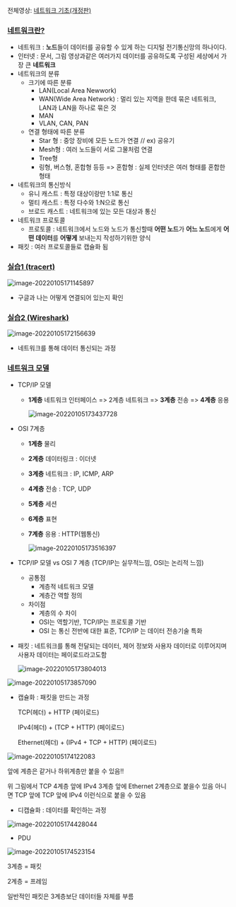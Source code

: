 전체영상: [네트워크 기초(개정판)](https://www.youtube.com/playlist?list=PL0d8NnikouEWcF1jJueLdjRIC4HsUlULi)

### [네트워크란?](https://youtu.be/Av9UFzl_wis?list=PL0d8NnikouEWcF1jJueLdjRIC4HsUlULi)

- 네트워크 : **노드**들이 데이터를 공유할 수 있게 하는 디지털 전기통신망의 하나이다.
- 인터넷 : 문서, 그림 영상과같은 여러가지 데이터를 공유하도록 구성된 세상에서 가장 큰 **네트워크**
- 네트워크의 분류
  - 크기에 따른 분류 
    - LAN(Local Area Newwork)
    - WAN(Wide Area Network) : 멀리 있는 지역을 한데 묶은 네트워크, LAN과 LAN을 하나로 묶은 것
    - MAN
    - VLAN, CAN, PAN
  - 연결 형태에 따른 분류
    - Star 형 : 중앙 장비에 모든 노드가 연결 // ex) 공유기
    - Mesh형 : 여러 노드들이 서로 그물처럼 연결 
    - Tree형
    - 링형, 버스형, 혼합형 등등 => 혼합형 : 실제 인터넷은 여러 형태를 혼합한 형태
- 네트워크의 통신방식
  - 유니 캐스트 : 특정 대상이랑만 1:1로 통신
  - 멀티 캐스트 : 특정 다수와 1:N으로 통신
  - 브로드 캐스트 : 네트워크에 있는 모든 대상과 통신
- 네트워크 프로토콜
  - 프로토콜 : 네트워크에서 노드와 노드가 통신할때 **어떤 노드**가 **어느 노드**에게 **어떤 데이터**를 **어떻게** 보내는지 작성하기위한 양식
- 패킷 : 여러 프로토콜들로 캡슐화 됨

### [실습1 (tracert)](https://youtu.be/paJf7JbBWqY?list=PL0d8NnikouEWcF1jJueLdjRIC4HsUlULi)

![image-20220105171145897](1,-2장-네트워크와-모델.assets/image-20220105171145897.png)

- 구글과 나는 어떻게 연결되어 있는지 확인

### [실습2 (Wireshark)](https://youtu.be/vBrQ3yzerMg?list=PL0d8NnikouEWcF1jJueLdjRIC4HsUlULi)

![image-20220105172156639](1,-2장-네트워크와-모델.assets/image-20220105172156639.png)

- 네트워크를 통해 데이터 통신되는 과정

### [네트워크 모델](https://youtu.be/y9nlT52SAcg?list=PL0d8NnikouEWcF1jJueLdjRIC4HsUlULi)

- TCP/IP 모델

  - **1계층** 네트워크 인터페이스 => 2계층 네트워크 => **3계층** 전송 => **4계층** 응용

    ![image-20220105173437728](1,-2장-네트워크와-모델.assets/image-20220105173437728.png)

- OSI 7계층

  - **1계층** 물리 

  - **2계층** 데이터링크 : 이더넷

  - **3계층** 네트워크 : IP, ICMP, ARP

  -  **4계층** 전송 : TCP, UDP

  - **5계층** 세션

  - **6계층** 표현

  - **7계층** 응용 : HTTP(웹통신)

    ![image-20220105173516397](1,-2장-네트워크와-모델.assets/image-20220105173516397.png)

- TCP/IP 모델 vs OSI 7 계층 (TCP/IP는 실무적느낌, OSI는 논리적 느낌)
  - 공통점
    - 계층적 네트워크 모델
    - 계층간 역할 정의
  - 차이점
    - 계층의 수 차이
    - OSI는 역할기반, TCP/IP는 프로토콜 기반
    - OSI 는 통신 전반에 대한 표준, TCP/IP 는 데이터 전송기술 특화

- 패킷 : 네트워크를 통해 전달되는 데이터, 제어 정보와 사용자 데이터로 이루어지며 사용자 데이터는 페이로드라고도함

  ![image-20220105173804013](1,-2장-네트워크와-모델.assets/image-20220105173804013.png)

![image-20220105173857090](1,-2장-네트워크와-모델.assets/image-20220105173857090.png)

- 캡슐화 : 패킷을 만드는 과정

  TCP(헤더) + HTTP (페이로드)

  IPv4(헤더) + (TCP + HTTP) (페이로드) 

  Ethernet(헤더) + (IPv4 + TCP + HTTP) (페이로드)

![image-20220105174122083](1,-2장-네트워크와-모델.assets/image-20220105174122083.png)

앞에 계층은 같거나 하위계층만 붙을 수 있음!! 

위 그림에서 TCP 4계층 앞에 IPv4 3계층 앞에 Ethernet 2계층으로 붙을수 있음 아니면 TCP 앞에 TCP 앞에 IPv4 이런식으로 붙을 수 있음

- 디캡슐화 : 데이터를 확인하는 과정

![image-20220105174428044](1,-2장-네트워크와-모델.assets/image-20220105174428044.png)

- PDU

![image-20220105174523154](1,-2장-네트워크와-모델.assets/image-20220105174523154.png)

3계층 = 패킷

2계층 = 프레임

일반적인 패킷은 3계층보단 데이터들 자체를 부름

